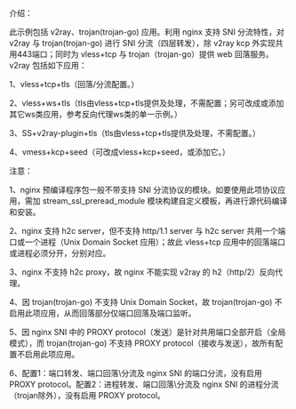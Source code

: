 介绍：

此示例包括 v2ray、trojan(trojan-go) 应用。利用 nginx 支持 SNI 分流特性，对 v2ray 与 trojan(trojan-go) 进行 SNI 分流（四层转发），除 v2ray kcp 外实现共用443端口；同时为 vless+tcp 与 trojan（trojan-go）提供 web 回落服务。v2ray 包括如下应用：

1、vless+tcp+tls（回落/分流配置。）

2、vless+ws+tls（tls由vless+tcp+tls提供及处理，不需配置；另可改成或添加其它ws类应用，参考反向代理ws类的单一示例。）

3、SS+v2ray-plugin+tls（tls由vless+tcp+tls提供及处理，不需配置。）

4、vmess+kcp+seed（可改成vless+kcp+seed，或添加它。）


注意：

1、nginx 预编译程序包一般不带支持 SNI 分流协议的模块。如要使用此项协议应用，需加 stream_ssl_preread_module 模块构建自定义模板，再进行源代码编译和安装。

2、nginx 支持 h2c server，但不支持 http/1.1 server 与 h2c server 共用一个端口或一个进程（Unix Domain Socket 应用）；故此 vless+tcp 应用中的回落端口或进程必须分开，分别对应。

3、nginx 不支持 h2c proxy，故 nginx 不能实现 v2ray 的 h2（http/2）反向代理。

4、因 trojan(trojan-go) 不支持 Unix Domain Socket，故 trojan(trojan-go) 不启用此项应用，从而回落部分仅端口回落及端口监听。

5、因 nginx SNI 中的 PROXY protocol（发送）是针对共用端口全部开启（全局模式），而 trojan(trojan-go) 不支持 PROXY protocol（接收与发送），故所有配置不启用此项应用。

6、配置1：端口转发、端口回落\分流及 nginx SNI 的端口分流，没有启用 PROXY protocol。配置2：进程转发、端口回落\分流及 nginx SNI 的进程分流（trojan除外），没有启用 PROXY protocol。
